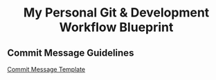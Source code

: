 <h1 align="center">My Personal Git & Development Workflow Blueprint</h1>


## Commit Message Guidelines

[Commit Message Template](https://gist.github.com/ArmandoSJ/4219c42d8418f8c988f3d927993285f5)
